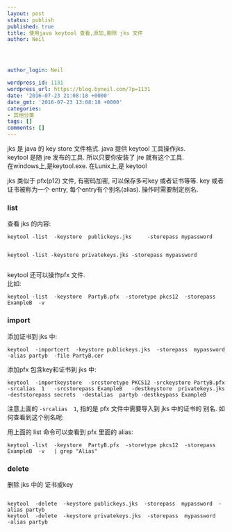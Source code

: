 ```yaml
---
layout: post
status: publish
published: true
title: 使用java keytool 查看,添加,删除 jks 文件
author: Neil




author_login: Neil

wordpress_id: 1131
wordpress_url: https://blog.byneil.com/?p=1131
date: '2016-07-23 21:08:18 +0000'
date_gmt: '2016-07-23 13:08:18 +0000'
categories:
- 其他分类
tags: []
comments: []
---
```

<p>jks 是 java 的 key store 文件格式. java 提供 keytool 工具操作jks.<br />
keytool 是随 jre 发布的工具. 所以只要你安装了 jre 就有这个工具.<br />
在windows上,是keytool.exe. 在Lunix上,是 keytool</p>
<p>jks 类似于 pfx(p12) 文件, 有密码加密, 可以保存多可key 或者证书等等. key 或者 证书被称为一个 entry, 每个entry有个别名(alias). 操作时需要制定别名.</p>
<h3>list</h3>
<p>查看 jks 的内容:</p>
<pre><code>keytool -list  -keystore  publickeys.jks     -storepass mypassword

keytool -list  -keystore  privatekeys.jks   -storepass mypassword
</code></pre>
<p>keytool 还可以操作pfx 文件.<br />
比如:</p>
<pre><code>keytool -list  -keystore  PartyB.pfx  -storetype pkcs12  -storepass ExampleB  -v 
</code></pre>
<h3>import</h3>
<p>添加证书到 jks 中:</p>
<pre><code>keytool  -importcert  -keystore publickeys.jks  -storepass  mypassword  -alias partyb  -file PartyB.cer
</code></pre>
<p>添加pfx 包含key和证书到 jks 中:</p>
<pre><code>keytool  -importkeystore  -srcstoretype PKCS12 -srckeystore PartyB.pfx  -srcalias  1   -srcstorepass ExampleB   -destkeystore  privatekeys.jks  -deststorepass secrets  -destalias  partyb -destkeypass ExampleB
</code></pre>
<p>注意上面的 <code>-srcalias  1</code>, 指的是 pfx 文件中需要导入到 jks 中的证书的 别名.  如何查看到这个别名呢:</p>
<p>用上面的 list 命令可以查看到 pfx 里面的 alias:</p>
<pre><code>keytool -list  -keystore  PartyB.pfx  -storetype pkcs12  -storepass ExampleB  -v   | grep "Alias"
</code></pre>
<h3>delete</h3>
<p>删除 jks 中的 证书或key</p>
<pre><code><br />keytool  -delete  -keystore publickeys.jks  -storepass  mypassword  -alias partyb
keytool  -delete  -keystore privatekeys.jks  -storepass  mypassword   -alias partyb

</code></pre>
